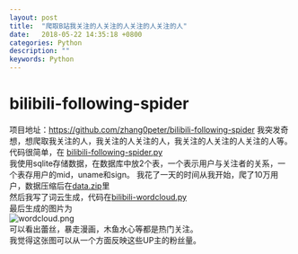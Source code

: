 ```yaml
---
layout: post
title:  "爬取B站我关注的人关注的人关注的人关注的人"
date:   2018-05-22 14:35:18 +0800
categories: Python
description: ""
keywords: Python
---
```

# bilibili-following-spider
项目地址：https://github.com/zhang0peter/bilibili-following-spider
我突发奇想，想爬取我关注的人，我关注的人关注的人，我关注的人关注的人关注的人等。  
代码很简单，在 [bilibili-following-spider.py](https://github.com/zhang0peter/bilibili-following-spider/blob/master/bilibili-following-spider.py)  
我使用sqlite存储数据，在数据库中放2个表，一个表示用户与关注者的关系，一个表存用户的mid，uname和sign。
我花了一天的时间从我开始，爬了10万用户，数据压缩后在[data.zip](https://github.com/zhang0peter/bilibili-following-spider/blob/master/data.zip)里  
然后我写了词云生成，代码在[bilibili-wordcloud.py](https://github.com/zhang0peter/bilibili-following-spider/blob/master/bilibili-wordcloud.py)  
最后生成的图片为  
![wordcloud.png](https://github.com/zhang0peter/bilibili-following-spider/blob/master/wordcloud.png)  
可以看出蕾丝，暴走漫画，木鱼水心等都是热门关注。    
我觉得这张图可以从一个方面反映这些UP主的粉丝量。